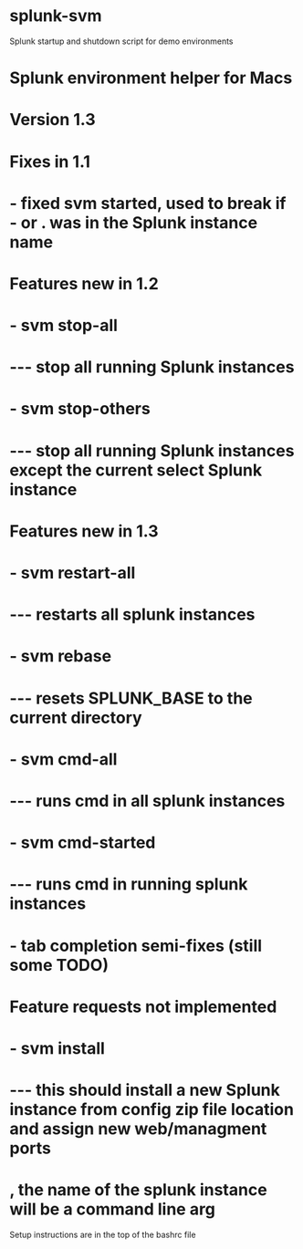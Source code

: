 splunk-svm
==========

Splunk startup and shutdown script for demo environments

# Splunk environment helper for Macs
# Version 1.3

# Fixes in 1.1
# - fixed svm started, used to break if - or . was in the Splunk instance name

# Features new in 1.2
# - svm stop-all
# ---  stop all running Splunk instances
# - svm stop-others
# ---  stop all running Splunk instances except the current select Splunk instance



# Features new in 1.3
# - svm restart-all
# --- restarts all splunk instances 
# - svm rebase
# --- resets SPLUNK_BASE to the current directory
# - svm cmd-all <cmd>
# --- runs cmd in all splunk instances 
# - svm cmd-started <cmd>
# --- runs cmd in running splunk instances 
# - tab completion semi-fixes (still some TODO)

# Feature requests not implemented
# - svm install
# --- this should install a new Splunk instance from config zip file location and assign new web/managment ports
#     , the name of the splunk instance will be a command line arg

Setup instructions are in the top of the bashrc file


